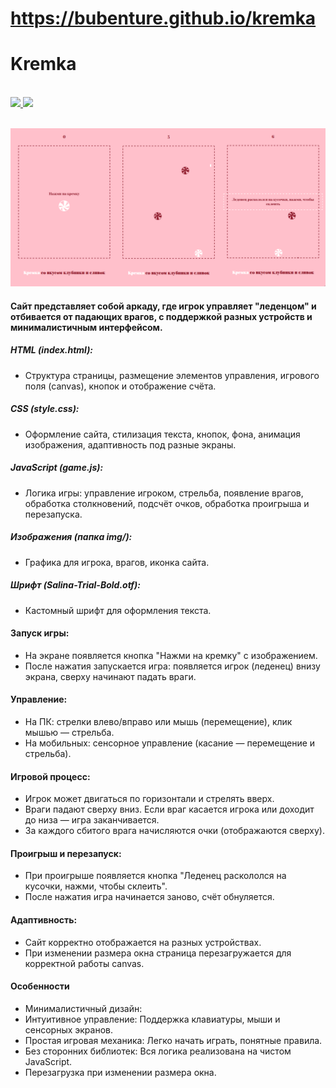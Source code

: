 # https://bubenture.github.io/kremka
# Kremka

</br>
<div>
    <a href="README.md">
        <img src="https://img.shields.io/badge/README-RU-blue?color=44944a&labelColor=1C2325&style=for-the-badge">
    </a>
    <a href="README.en.md">
        <img src="https://img.shields.io/badge/README-ENG-blue?color=006400&labelColor=006400&style=for-the-badge">
    </a>
</div>
</br>

![Изображение 0](img/0.png)

#### Сайт представляет собой аркаду, где игрок управляет "леденцом" и отбивается от падающих врагов, с поддержкой разных устройств и минималистичным интерфейсом.

##### HTML (index.html):
- Структура страницы, размещение элементов управления, игрового поля (canvas), кнопок и отображение счёта.
##### CSS (style.css):
- Оформление сайта, стилизация текста, кнопок, фона, анимация изображения, адаптивность под разные экраны.
##### JavaScript (game.js):
- Логика игры: управление игроком, стрельба, появление врагов, обработка столкновений, подсчёт очков, обработка проигрыша и перезапуска.
##### Изображения (папка img/):
- Графика для игрока, врагов, иконка сайта.
##### Шрифт (Salina-Trial-Bold.otf):
- Кастомный шрифт для оформления текста.

#### Запуск игры:
- На экране появляется кнопка "Нажми на кремку" с изображением.
- После нажатия запускается игра: появляется игрок (леденец) внизу экрана, сверху начинают падать враги.
#### Управление:
- На ПК: стрелки влево/вправо или мышь (перемещение), клик мышью — стрельба.
- На мобильных: сенсорное управление (касание — перемещение и стрельба).
#### Игровой процесс:
- Игрок может двигаться по горизонтали и стрелять вверх.
- Враги падают сверху вниз. Если враг касается игрока или доходит до низа — игра заканчивается.
- За каждого сбитого врага начисляются очки (отображаются сверху).
#### Проигрыш и перезапуск:
- При проигрыше появляется кнопка "Леденец раскололся на кусочки, нажми, чтобы склеить".
- После нажатия игра начинается заново, счёт обнуляется.

#### Адаптивность:
- Сайт корректно отображается на разных устройствах.
- При изменении размера окна страница перезагружается для корректной работы canvas.

#### Особенности
- Минималистичный дизайн:
- Интуитивное управление: Поддержка клавиатуры, мыши и сенсорных экранов.
- Простая игровая механика: Легко начать играть, понятные правила.
- Без сторонних библиотек: Вся логика реализована на чистом JavaScript.
- Перезагрузка при изменении размера окна.

